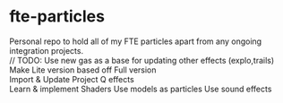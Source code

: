 # fte-particles
Personal repo to hold all of my FTE particles apart from any ongoing integration projects.  
  // TODO: Use new gas as a base for updating other effects (explo,trails)  
         Make Lite version based off Full version  
         Import & Update Project Q effects  
         Learn & implement Shaders
         Use models as particles
         Use sound effects
